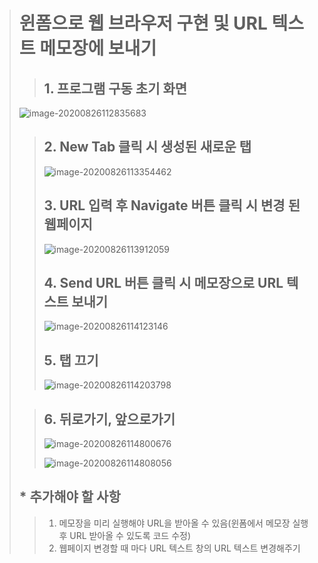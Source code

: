 > # 윈폼으로 웹 브라우저 구현 및 URL 텍스트 메모장에 보내기
>
> > 
> >
> > ## 1. 프로그램 구동 초기 화면
>
> ![image-20200826112835683](C:\Users\hancom\AppData\Roaming\Typora\typora-user-images\image-20200826112835683.png)
>
> > 
> >
> > ## 2. New Tab 클릭 시 생성된 새로운 탭
> >
> > ![image-20200826113354462](C:\Users\hancom\AppData\Roaming\Typora\typora-user-images\image-20200826113354462.png)
> >
> > 
> >
> > ## 3. URL 입력 후 Navigate 버튼 클릭 시 변경 된 웹페이지
> >
> > ![image-20200826113912059](C:\Users\hancom\AppData\Roaming\Typora\typora-user-images\image-20200826113912059.png)
> >
> > 
> >
> > ## 4. Send URL 버튼 클릭 시 메모장으로 URL 텍스트 보내기
> >
> > ![image-20200826114123146](C:\Users\hancom\AppData\Roaming\Typora\typora-user-images\image-20200826114123146.png)
> >
> > 
> >
> > ## 5. 탭 끄기
> >
> > ![image-20200826114203798](C:\Users\hancom\AppData\Roaming\Typora\typora-user-images\image-20200826114203798.png)
>
> > 
> >
> > ## 6. 뒤로가기, 앞으로가기
> >
> > ![image-20200826114800676](C:\Users\hancom\AppData\Roaming\Typora\typora-user-images\image-20200826114800676.png)
> >
> > ![image-20200826114808056](C:\Users\hancom\AppData\Roaming\Typora\typora-user-images\image-20200826114808056.png)
> >
> > 
>
> ## * 추가해야 할 사항
>
> > 1. 메모장을 미리 실행해야 URL을 받아올 수 있음(윈폼에서 메모장 실행 후 URL 받아올 수 있도록 코드 수정)
> > 2. 웹페이지 변경할 때 마다 URL 텍스트 창의 URL 텍스트 변경해주기

